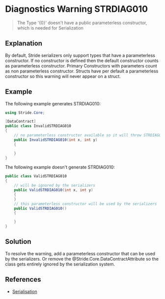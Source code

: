 # Diagnostics Warning STRDIAG010

> The Type '{0}' doesn't have a public parameterless constructor, which is needed for Serialization

## Explanation

By default, Stride serializers only support types that have a parameterless constructor.
If no constructor is defined then the default constructor counts as parameterless constructor.
Primary Constructors with parameters count as non parameterless constructor.
Structs have per default a parameterless constructor so this warning will never appear on a struct. 

## Example

The following example generates STRDIAG010:

```csharp
using Stride.Core;

[DataContract]
public class InvalidSTRDIAG010
{
    // no parameterless constructor available so it will throw STRDIAG010
    public InvalidSTRDIAG010(int x, int y)
    {

    }
}
```

The following example doesn't generate STRDIAG010:

```csharp
public class ValidSTRDIAG010
{
    // will be ignored by the serializers
    public ValidSTRDIAG010(int x, int y)
    {
    }
    // this parameterless constructor will be used by the serializers
    public ValidSTRDIAG010()
    {

    }
}
```

## Solution

To resolve the warning, add a parameterless constructor that can be used by the serializers. Or remove the @Stride.Core.DataContractAttribute so the class gets entirely ignored by the serialization system.

## References

- [Serialisation](../manual/scripts/serialization.md)
